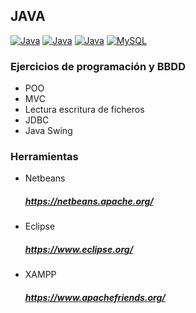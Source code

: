 ## JAVA
[![Java](https://img.shields.io/badge/Java-red?style=for-the-badge&label=JDK&logoColor=white&labelColor=101010)]()
[![Java](https://img.shields.io/badge/Java_JDBC-red?style=for-the-badge&label=Java&logoColor=white&labelColor=101010)]()
[![Java](https://img.shields.io/badge/Java_Swing-red?style=for-the-badge&label=Java&logoColor=white&labelColor=101010)]()
[![MySQL](https://img.shields.io/badge/MySQL-4479A1?style=for-the-badge&logo=mysql&logoColor=white&labelColor=101010)]()

### Ejercicios de programación y BBDD
- POO
- MVC
- Lectura escritura de ficheros
- JDBC
- Java Swing

### Herramientas
- Netbeans
  ##### https://netbeans.apache.org/
- Eclipse
  ##### https://www.eclipse.org/
- XAMPP
  ##### https://www.apachefriends.org/

